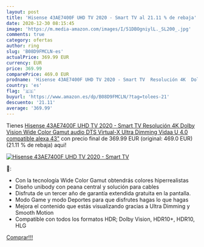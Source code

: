 ```yaml
---
layout: post
title: 'Hisense 43AE7400F UHD TV 2020 - Smart TV al 21.11 % de rebaja'
date: 2020-12-30 08:15:45
image: 'https://m.media-amazon.com/images/I/51DBOgniylL._SL200_.jpg'
comments: true
category: ofertas
author: ring
slug: 'B08D9FMCLN-es'
actualPrice: 369.99 EUR
currency: EUR
price: 369.99
comparePrice: 469.0 EUR
prodname: 'Hisense 43AE7400F UHD TV 2020 - Smart TV  Resolución 4K  Dolby Vision  Wide Color Gamut  audio DTS Virtual-X  Ultra Dimming  Vidaa U 4.0  compatible alexa  43"'
country: 'es'
flag: '🇪🇸'
buyurl: 'https://www.amazon.es/dp/B08D9FMCLN/?tag=tolees-21'
descuento: '21.11'
average: '369.99'
---
```


Tienes [Hisense 43AE7400F UHD TV 2020 - Smart TV  Resolución 4K  Dolby Vision  Wide Color Gamut  audio DTS Virtual-X  Ultra Dimming  Vidaa U 4.0  compatible alexa  43"](https://www.amazon.es/dp/B08D9FMCLN/?tag=tolees-21) con precio final de  369.99 EUR (original: 469.0 EUR) (21.11 %  de rebaja) aqui!

[![Hisense 43AE7400F UHD TV 2020 - Smart TV](https://m.media-amazon.com/images/I/51DBOgniylL._SL200_.jpg)](https://www.amazon.es/dp/B08D9FMCLN/?tag=tolees-21)

🔎:

- Con la tecnología Wide Color Gamut obtendrás colores hiperrealistas
- Diseño unibody con peana central y solución para cables
- Disfruta de un tercer año de garantía extendida gratuita en la pantalla.
- Modo Game y modo Deportes para que disfrutes hagas lo que hagas
- Mejora el contenido que estás visualizando gracias a Ultra Dimming y Smooth Motion
- Compatible con todos los formatos HDR; Dolby Vision, HDR10+, HDR10, HLG

[Comprar!!!](https://www.amazon.es/dp/B08D9FMCLN/?tag=tolees-21)
